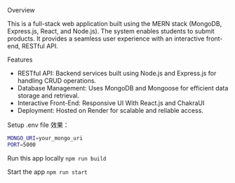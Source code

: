 Overview

This is a full-stack web application built using the MERN stack (MongoDB, Express.js, React, and Node.js). The system enables students to submit products. It provides a seamless user experience with an interactive front-end, RESTful API.

Features

- RESTful API: Backend services built using Node.js and Express.js for handling CRUD operations.
- Database Management: Uses MongoDB and Mongoose for efficient data storage and retrieval.
- Interactive Front-End: Responsive UI With React.js and ChakraUI
- Deployment: Hosted on Render for scalable and reliable access.

Setup .env file
效果：
```sh
MONGO_URI=your_mongo_uri
PORT=5000
```

Run this app locally
`npm run build`

Start the app
`npm run start`
